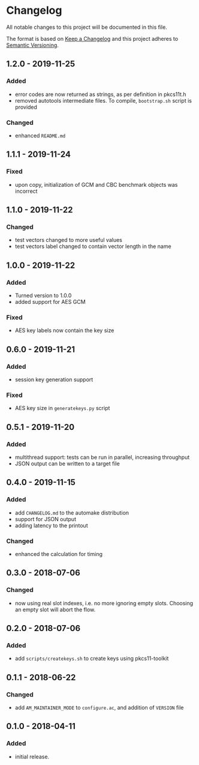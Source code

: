 # Changelog
All notable changes to this project will be documented in this file.

The format is based on [Keep a Changelog](http://keepachangelog.com/en/1.0.0/)
and this project adheres to [Semantic Versioning](http://semver.org/spec/v2.0.0.html).

## 1.2.0 - 2019-11-25
### Added
- error codes are now returned as strings, as per definition in pkcs11t.h
- removed autotools intermediate files. To compile, `bootstrap.sh` script is provided

### Changed
- enhanced `README.md`

## 1.1.1 - 2019-11-24
### Fixed
- upon copy, initialization of GCM and CBC benchmark objects was incorrect

## 1.1.0 - 2019-11-22
### Changed
- test vectors changed to more useful values
- test vectors label changed to contain vector length in the name

## 1.0.0 - 2019-11-22
### Added
- Turned version to 1.0.0
- added support for AES GCM
### Fixed
- AES key labels now contain the key size

## 0.6.0 - 2019-11-21
### Added
- session key generation support
### Fixed
- AES key size in `generatekeys.py` script

## 0.5.1 - 2019-11-20
### Added
- multithread support: tests can be run in parallel, increasing throughput
- JSON output can be written to a target file

## 0.4.0 - 2019-11-15
### Added
- add `CHANGELOG.md` to the automake distribution
- support for JSON output
- adding latency to the printout

### Changed
- enhanced the calculation for timing

## 0.3.0 - 2018-07-06
### Changed
- now using real slot indexes, i.e. no more ignoring empty slots. Choosing an empty slot will abort the flow.

## 0.2.0 - 2018-07-06
### Added
- add `scripts/createkeys.sh` to create keys using pkcs11-toolkit

## 0.1.1 - 2018-06-22
### Changed
- add `AM_MAINTAINER_MODE` to `configure.ac`, and addition of `VERSION` file

## 0.1.0 - 2018-04-11
### Added
- initial release.

